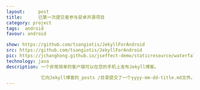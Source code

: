 ```yaml
---
layout:     post
title:      已第一次提交者参与安卓开源项目
category: project
tags:  android
favour: android

show: https://github.com/tsangiotis/JekyllForAndroid
src: https://github.com/tsangiotis/JekyllForAndroid
pic: https://jchanghong.github.io/jseffect-demo/staticresource/waterfallflow/demo_js_waterfallflow_1.png
technology: java
description: 一个非常简单的客户端可以在您的手机上发布Jekyll博客。

             它向Jekyll博客的_posts /目录提交了一个yyyy-mm-dd-title.md文件。
---
```

